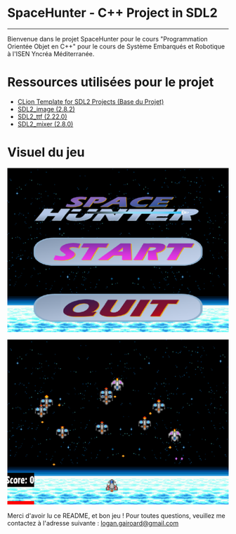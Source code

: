 # SpaceHunter - C++ Project in SDL2
---
Bienvenue dans le projet SpaceHunter pour le cours "Programmation Orientée Objet en C++" pour le cours de Système Embarqués et Robotique
à l'ISEN Yncréa Méditerranée.

# Ressources utilisées pour le projet
- [CLion Template for SDL2 Projects (Base du Projet)](https://github.com/llanillo/clion-cmake-sdl2-template)
- [SDL2_image (2.8.2)](https://github.com/libsdl-org/SDL_image/releases)
- [SDL2_ttf (2.22.0)](https://github.com/libsdl-org/SDL_ttf/releases)
- [SDL2_mixer (2.8.0)](https://github.com/libsdl-org/SDL_mixer/releases)

# Visuel du jeu

![Capture du menu du jeu](./resources/Capture_Menu.png "Un menu dans un style rétro années 90 Sci-Fi")

![Capture du jeu](./resources/Capture_Jeu.png "Un jeu basique avec quelques animations !")

Merci d'avoir lu ce README, et bon jeu ! 
Pour toutes questions, veuillez me contactez à l'adresse suivante : [logan.gairoard@gmail.com](mailto:logan.gairoard@gmail.com)